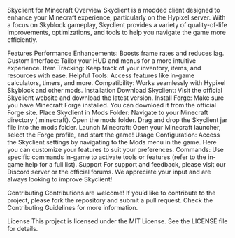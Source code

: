 Skyclient for Minecraft
Overview
Skyclient is a modded client designed to enhance your Minecraft experience, particularly on the Hypixel server. With a focus on Skyblock gameplay, Skyclient provides a variety of quality-of-life improvements, optimizations, and tools to help you navigate the game more efficiently.

Features
Performance Enhancements: Boosts frame rates and reduces lag.
Custom Interface: Tailor your HUD and menus for a more intuitive experience.
Item Tracking: Keep track of your inventory, items, and resources with ease.
Helpful Tools: Access features like in-game calculators, timers, and more.
Compatibility: Works seamlessly with Hypixel Skyblock and other mods.
Installation
Download Skyclient: Visit the official Skyclient website and download the latest version.
Install Forge: Make sure you have Minecraft Forge installed. You can download it from the official Forge site.
Place Skyclient in Mods Folder:
Navigate to your Minecraft directory (.minecraft).
Open the mods folder.
Drag and drop the Skyclient jar file into the mods folder.
Launch Minecraft: Open your Minecraft launcher, select the Forge profile, and start the game!
Usage
Configuration: Access the Skyclient settings by navigating to the Mods menu in the game. Here you can customize your features to suit your preferences.
Commands: Use specific commands in-game to activate tools or features (refer to the in-game help for a full list).
Support
For support and feedback, please visit our Discord server or the official forums. We appreciate your input and are always looking to improve Skyclient!

Contributing
Contributions are welcome! If you’d like to contribute to the project, please fork the repository and submit a pull request. Check the Contributing Guidelines for more information.

License
This project is licensed under the MIT License. See the LICENSE file for details.

